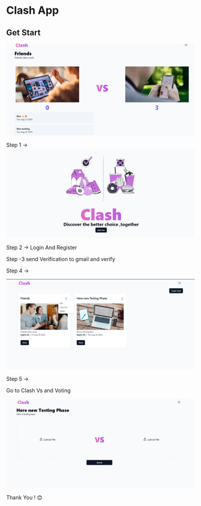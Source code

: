 # Clash App

## Get Start 

![Clash](<Screenshot 2024-08-22 213516.png>)

Step 1 -> ![alt text](<Screenshot 2024-08-22 213125.png>)

Step 2 ->
Login And Register

Step -3 
send Verification to gmail and verify 

Step 4 ->

![alt text](<Screenshot 2024-08-22 213218.png>)

Step 5 ->

Go to Clash Vs and Voting 

![alt text](<Screenshot 2024-08-22 213527.png>)

Thank You ! 😊
